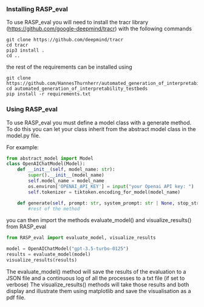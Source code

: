 ### Installing RASP_eval

To use RASP_eval you will need to install the tracr library (https://github.com/google-deepmind/tracr) with the following commands

```
git clone https://github.com/deepmind/tracr
cd tracr
pip3 install .
cd ..
```

the rest of the requirements can be installed using
```
git clone https://github.com/HannesThurnherr/automated_generation_of_interpretability_testbeds
cd automated_generation_of_interpretability_testbeds
pip install -r requirements.txt
```
### Using RASP_eval

To use RASP_eval you must define a model class with a generate method. To do this you can let your class inherit from the abstract model class in the model.py file.

For example:
```python
from abstract_model import Model
class OpenAIChatModel(Model):
    def __init__(self, model_name: str):
        super().__init__(model_name)
        self.model_name = model_name
        os.environ['OPENAI_API_KEY'] = input("your Openai API key: ")  # 'your_api_key'
        self.tokenizer = tiktoken.encoding_for_model(model_name)

    def generate(self, prompt: str, system_prompt: str | None, stop_strings, **kwargs) -> str:
        #rest of the method
```

you can then import the methods evaluate_model() and visualize_results() from RASP_eval

```python
from RASP_eval import evaluate_model, visualize_results

model = OpenAIChatModel("gpt-3.5-turbo-0125")
results = evaluate_model(model)
visualize_results(results)
```

The evaluate_model() method will save the results of the evaluation to a JSON file and a continuous log of all the processes to a txt file (if set to verbose)
The visualize_results() methods will take those results and both display and illustrate them using matplotlib and save the visualisation as a pdf file.
